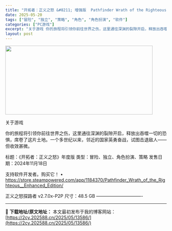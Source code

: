 ```yaml
---
title: "开拓者：正义之怒 &#8211; 增强版  Pathfinder Wrath of the Righteous v2.7.0x"
date: 2025-05-20
tags: ["冒险", "独立", "策略", "角色", "角色扮演", "软件"]
categories: ["PC游戏"]
excerpt: "关于游戏 你的旅程将引领你前往世界之伤，这里通往深渊的裂隙开启，释放出吞噬一切的恐惧，席卷了这片土地。一个多世纪以来，邻近的国家英勇奋战，试图击退敌人——但收效甚微。 标题：《开拓者：正义之怒》年度版 类型：冒险、独立、角色扮演、策略 发售日期：2024年11月18日 支持软件开发者。购买它！ • &hellip;"
layout: post
---
```


<img src="https://2cy.202588.cn/wp-content/uploads/2025/05/2025052002384449.webp" alt="" width="460" height="215" class="aligncenter size-full wp-image-13579" />

关于游戏

你的旅程将引领你前往世界之伤，这里通往深渊的裂隙开启，释放出吞噬一切的恐惧，席卷了这片土地。一个多世纪以来，邻近的国家英勇奋战，试图击退敌人——但收效甚微。

标题：《开拓者：正义之怒》年度版
类型：冒险、独立、角色扮演、策略
发售日期：2024年11月18日

支持软件开发者。购买它！
• https://store.steampowered.com/app/1184370/Pathfinder_Wrath_of_the_Righteous__Enhanced_Edition/

正义之怒探路者 v2.7.0x-P2P
尺寸：48.5 GB
——————————- 

---
📖 **下载地址/原文地址：** 本文最初发布于我的博客网站：[https://2cy.202588.cn/2025/05/13586/](https://2cy.202588.cn/2025/05/13586/)
